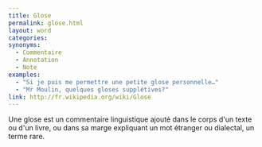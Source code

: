 ```yaml
---
title: Glose
permalink: glose.html
layout: word
categories:
synonyms:
  - Commentaire
  - Annotation
  - Note
examples:
  - "Si je puis me permettre une petite glose personnelle…"
  - "Mr Moulin, quelques gloses supplétives?"
link: http://fr.wikipedia.org/wiki/Glose
---
```


Une glose est un commentaire linguistique ajouté dans le corps d'un texte ou d'un livre, ou dans sa marge expliquant un mot étranger ou dialectal, un terme rare.

